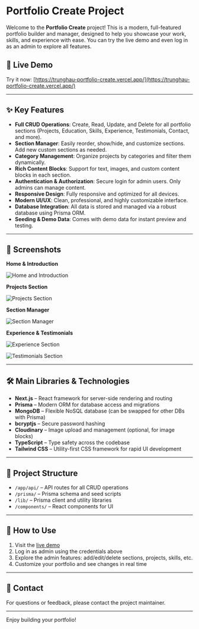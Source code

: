 # Portfolio Create Project

Welcome to the **Portfolio Create** project! This is a modern, full-featured portfolio builder and manager, designed to help you showcase your work, skills, and experience with ease. You can try the live demo and even log in as an admin to explore all features.

## 🚀 Live Demo

Try it now: [https://trunghau-portfolio-create.vercel.app/](https://trunghau-portfolio-create.vercel.app/)

---

## ✨ Key Features

- **Full CRUD Operations**: Create, Read, Update, and Delete for all portfolio sections (Projects, Education, Skills, Experience, Testimonials, Contact, and more).
- **Section Manager**: Easily reorder, show/hide, and customize sections. Add new custom sections as needed.
- **Category Management**: Organize projects by categories and filter them dynamically.
- **Rich Content Blocks**: Support for text, images, and custom content blocks in each section.
- **Authentication & Authorization**: Secure login for admin users. Only admins can manage content.
- **Responsive Design**: Fully responsive and optimized for all devices.
- **Modern UI/UX**: Clean, professional, and highly customizable interface.
- **Database Integration**: All data is stored and managed via a robust database using Prisma ORM.
- **Seeding & Demo Data**: Comes with demo data for instant preview and testing.

---

## 📸 Screenshots

**Home & Introduction**

![Home and Introduction](public/screenshots/home.jpg)

**Projects Section**

![Projects Section](public/screenshots/projects.jpg)

**Section Manager**

![Section Manager](public/screenshots/section-manager.jpg)

**Experience & Testimonials**

![Experience Section](public/screenshots/experience.jpg)

![Testimonials Section](public/screenshots/testimonials.jpg)

---

## 🛠️ Main Libraries & Technologies

- **Next.js** – React framework for server-side rendering and routing
- **Prisma** – Modern ORM for database access and migrations
- **MongoDB** – Flexible NoSQL database (can be swapped for other DBs with Prisma)
- **bcryptjs** – Secure password hashing
- **Cloudinary** – Image upload and management (optional, for image blocks)
- **TypeScript** – Type safety across the codebase
- **Tailwind CSS** – Utility-first CSS framework for rapid UI development

---

## 📂 Project Structure

- `/app/api/` – API routes for all CRUD operations
- `/prisma/` – Prisma schema and seed scripts
- `/lib/` – Prisma client and utility libraries
- `/components/` – React components for UI

---

## 📝 How to Use

1. Visit the [live demo](https://trunghau-portfolio-create.vercel.app/)
2. Log in as admin using the credentials above
3. Explore the admin features: add/edit/delete sections, projects, skills, etc.
4. Customize your portfolio and see changes in real time

---

## 📧 Contact

For questions or feedback, please contact the project maintainer.

---

Enjoy building your portfolio!
